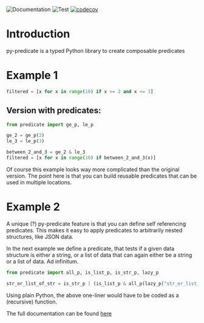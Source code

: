 ![Documentation](https://github.com/mrijk/py-predicate/actions/workflows/pages.yaml/badge.svg)
![Test](https://github.com/mrijk/py-predicate/actions/workflows/test.yaml/badge.svg)
[![codecov](https://codecov.io/gh/mrijk/py-predicate/graph/badge.svg?token=KMBDJNC3W9)](https://codecov.io/gh/mrijk/py-predicate)

# Introduction

py-predicate is a typed Python library to create composable predicates

# Example 1

```python
filtered = [x for x in range(10) if x >= 2 and x <= 3]
```

## Version with predicates:

```python
from predicate import ge_p, le_p

ge_2 = ge_p(2)
le_3 = le_p(3)

between_2_and_3 = ge_2 & le_3
filtered = [x for x in range(10) if between_2_and_3(x)]
```

Of course this example looks way more complicated than the original version. The point here is that you can build
reusable predicates that can be used in multiple locations.

# Example 2

A unique (?) py-predicate feature is that you can define self referencing predicates.
This makes it easy to apply predicates to arbitrarily nested structures, like JSON data.

In the next example we define a predicate, that tests if a given data structure is
either a string, or a list of data that can again either be a string or a list of
data. Ad infinitum.

```python
from predicate import all_p, is_list_p, is_str_p, lazy_p

str_or_list_of_str = is_str_p | (is_list_p & all_p(lazy_p("str_or_list_of_str")))
```

Using plain Python, the above one-liner would have to be coded as a (recursive) function.

The full documentation can be found [here](https://mrijk.github.io/py-predicate/)
